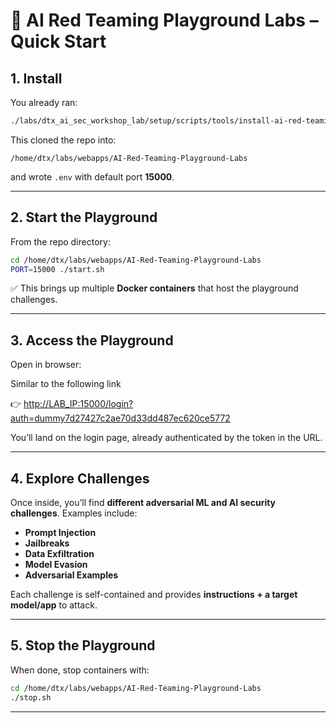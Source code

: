 # 🔴 AI Red Teaming Playground Labs – Quick Start

## 1. Install

You already ran:

```bash
./labs/dtx_ai_sec_workshop_lab/setup/scripts/tools/install-ai-red-teaming-playground-labs.sh
```

This cloned the repo into:

```
/home/dtx/labs/webapps/AI-Red-Teaming-Playground-Labs
```

and wrote `.env` with default port **15000**.

---

## 2. Start the Playground

From the repo directory:

```bash
cd /home/dtx/labs/webapps/AI-Red-Teaming-Playground-Labs
PORT=15000 ./start.sh
```

✅ This brings up multiple **Docker containers** that host the playground challenges.

---

## 3. Access the Playground

Open in browser:

Similar to the following link

👉 [http://LAB_IP:15000/login?auth=dummy7d27427c2ae70d33dd487ec620ce5772](http://LAB_IP:15000/login?auth=dummy7d27427c2ae70d33dd487ec620ce5772)

You’ll land on the login page, already authenticated by the token in the URL.

---

## 4. Explore Challenges

Once inside, you’ll find **different adversarial ML and AI security challenges**.
Examples include:

* **Prompt Injection**
* **Jailbreaks**
* **Data Exfiltration**
* **Model Evasion**
* **Adversarial Examples**

Each challenge is self-contained and provides **instructions + a target model/app** to attack.

---

## 5. Stop the Playground

When done, stop containers with:

```bash
cd /home/dtx/labs/webapps/AI-Red-Teaming-Playground-Labs
./stop.sh
```

---
